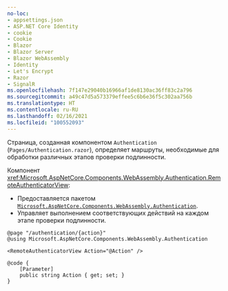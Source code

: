 ```yaml
---
no-loc:
- appsettings.json
- ASP.NET Core Identity
- cookie
- Cookie
- Blazor
- Blazor Server
- Blazor WebAssembly
- Identity
- Let's Encrypt
- Razor
- SignalR
ms.openlocfilehash: 7f147e29040b16966af1de8130ac36ff83c2a796
ms.sourcegitcommit: a49c47d5a573379effee5c6b6e36f5c302aa756b
ms.translationtype: HT
ms.contentlocale: ru-RU
ms.lasthandoff: 02/16/2021
ms.locfileid: "100552093"
---
```

Страница, созданная компонентом `Authentication` (`Pages/Authentication.razor`), определяет маршруты, необходимые для обработки различных этапов проверки подлинности.

Компонент <xref:Microsoft.AspNetCore.Components.WebAssembly.Authentication.RemoteAuthenticatorView>:

* Предоставляется пакетом [`Microsoft.AspNetCore.Components.WebAssembly.Authentication`](https://www.nuget.org/packages/Microsoft.AspNetCore.Components.WebAssembly.Authentication/).
* Управляет выполнением соответствующих действий на каждом этапе проверки подлинности.

```razor
@page "/authentication/{action}"
@using Microsoft.AspNetCore.Components.WebAssembly.Authentication

<RemoteAuthenticatorView Action="@Action" />

@code {
    [Parameter]
    public string Action { get; set; }
}
```
